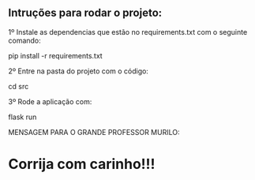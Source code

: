 ## Intruções para rodar o projeto:

1º Instale as dependencias que estão no requirements.txt com o seguinte comando:

pip install -r requirements.txt

2º Entre na pasta do projeto com o código:

cd src

3º Rode a aplicação com:

flask run

MENSAGEM PARA O GRANDE PROFESSOR MURILO:

# Corrija com carinho!!!
